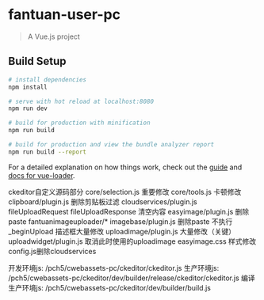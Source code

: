 # fantuan-user-pc

> A Vue.js project

## Build Setup

``` bash
# install dependencies
npm install

# serve with hot reload at localhost:8080
npm run dev

# build for production with minification
npm run build

# build for production and view the bundle analyzer report
npm run build --report
```

For a detailed explanation on how things work, check out the [guide](http://vuejs-templates.github.io/webpack/) and [docs for vue-loader](http://vuejs.github.io/vue-loader).




ckeditor自定义源码部分
core/selection.js 重要修改
core/tools.js 卡顿修改
clipboard/plugin.js 删除剪贴板过滤
cloudservices/plugin.js fileUploadRequest fileUploadResponse  清空内容
easyimage/plugin.js 删除paste
fantuanimageuploader/*
imagebase/plugin.js 删除paste 不执行_beginUpload 描述框大量修改
uploadimage/plugin.js 大量修改（关键）
uploadwidget/plugin.js 取消此时使用的uploadimage
easyimage.css 样式修改
config.js删除cloudservices



开发环境js:
/pch5/cwebassets-pc/ckeditor/ckeditor.js
生产环境js:
/pch5/cwebassets-pc/ckeditor/dev/builder/release/ckeditor/ckeditor.js
编译生产环境js:
/pch5/cwebassets-pc/ckeditor/dev/builder/build.js